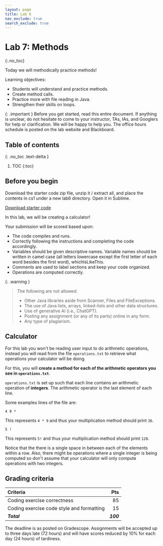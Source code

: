 ```yaml
---
layout: page
title: Lab 6
nav_exclude: true
search_exclude: true
---
```


# Lab 7: Methods
{:.no_toc}

Today we will methodically practice methods!

Learning objectives:
- Students will understand and practice methods.
- Create method calls.
- Practice more with file reading in Java.
- Strengthen their skills on loops.

{: .important }
Before you get started, read this entire document. If anything is unclear, do not
hesitate to come to your instructor, TAs, IAs, and Googlers for help or clarification. We will be happy to help
you. The office hours schedule is posted on the lab website and Blackboard.

## Table of contents
{: .no_toc .text-delta }

1. TOC
{:toc}

## Before you begin

Download the starter code zip file, unzip it / extract all, and place the contents in cs1 under a new lab6 directory. Open it in Sublime.

<a href="https://github.com/UTEP-CS-1/website/raw/main{{page.url|relative_url}}../lab7_starter.zip" class="btn btn-green">Download starter code</a>

In this lab, we will be creating a calculator!

Your submission will be scored based upon:
- The code compiles and runs.
- Correctly following the instructions and completing the code accordingly.
- Variables should be given descriptive names. Variable names should be written in camel case (all letters lowercase except the first letter of each word besides the first word), whichIsLikeThis.
- Comments are used to label sections and keep your code organized.
- Operations are computed correctly.

{: .warning }
> The following are not allowed:
> - Other Java libraries aside from Scanner, Files and FileExceptions.
> - The use of Java lists, arrays, linked-lists and other data structures.
> - Use of generative AI (i.e., ChatGPT).
> - Posting any assignment (or any of its parts) online in any form.
> - Any type of plagiarism. 

## Calculator 

For this lab you won't be reading user input to do arithmetic operations, instead you will read from the file `operations.txt` to retrieve what operations your calculator will be doing.

For this, you will **create a method for each of the arithmetic operators you see in `operations.txt`**.

`operations.txt` is set up such that each line contains an arithmetic operation of **integers**. The arithmetic operator is the last element of each line.

Some examples lines of the file are:

```
4 9 *
```

This represents `4 * 9` and thus your multiplication method should print `36`.

```
5 !
```

This represents `5!` and thus your multiplication method should print `120`.

Notice that the there is a single space in between each of the elements within a row. Also, there might be operations where a single integer is being computed so don't assume that your calculator will only compute operations with two integers.


## Grading criteria

| **Criteria**                             |   **Pts** |
|:-----------------------------------------|----------:|
| Coding exercise correctness              |        85 |
| Coding exercise code style and formatting|        15 |
| **_Total_**                              | **_100_** |

The deadline is as posted on Gradescope.
Assignments will be accepted up to three days late (72 hours) and will have scores reduced by 10% for each day (24 hours) of tardiness.
